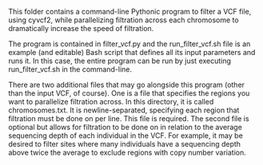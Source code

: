 This folder contains a command-line Pythonic program to filter a VCF file, using cyvcf2, while parallelizing filtration across each chromosome to dramatically increase the speed of filtration.

The program is contained in filter_vcf.py and the run_filter_vcf.sh file is an example (and editable) Bash script that defines all its input parameters and runs it. In this case, the entire program can be run by just executing run_filter_vcf.sh in the command-line.

There are two additional files that may go alongside this program (other than the input VCF, of course). One is a file that specifies the regions you want to parallelize filtration across. In this directory, it is called chromosomes.txt. It is newline-separated, specifying each region that filtration must be done on per line. This file is required. The second file is optional but allows for filtration to be done on in relation to the average sequencing depth of each individual in the VCF. For example, it may be desired to filter sites where many individuals have a sequencing depth above twice the average to exclude regions with copy number variation.
